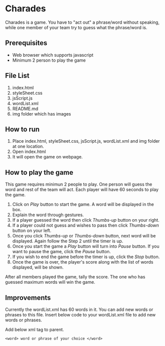 # Charades
Charades is a game. You have to "act out" a phrase/word without speaking, while one member of your team try to guess what the phrase/word is.

## Prerequisites

- Web browser which supports javascript
- Minimum 2 person to play the game
  
## File List
1. index.html
2. styleSheet.css
3. jsScript.js
4. wordList.xml
4. README.md
5. img folder which has images
  
## How to run

1. Place index.html, styleSheet.css, jsScript.js, wordList.xml and img folder at one location.
2. Open index.html
3. It will open the game on webpage.

## How to play the game

This game requires minimun 2 people to play. One person will guess the word and rest of the team will act.
Each player will have 60 seconds to play the game.

1. Click on *Play* button to start the game. A word will be displayed in the box.
2. Explain the word through gestures.
3. If a player guessed the word then click *Thumbs-up* button on your right.
4. If a player could not guess and wishes to pass then click *Thumbs-down* button on your left.
5. Once you click *Thumbs-up* or *Thumbs-down* button, next word will be displayed. Again follow the Step 2 until the timer is up.
6. Once you start the game a *Play* button will turn into *Pause* button. If you want to pause the game, click the *Pause* button.
7. If you wish to end the game before the timer is up, click the *Stop* button.
8. Once the game is over, the player's score along with the list of words displayed, will be shown.

After all members played the game, tally the score. The one who has guessed maximum words will win the game.


## Improvements
 Currently the wordList.xml has 60 words in it. You can add new words or phrases to this file.
 Insert below code to your wordList.xml file to add new words or phrases.
 
Add below xml tag to <simpleWords> parent.
 ```
<word> word or phrase of your choice </word>
 ```
